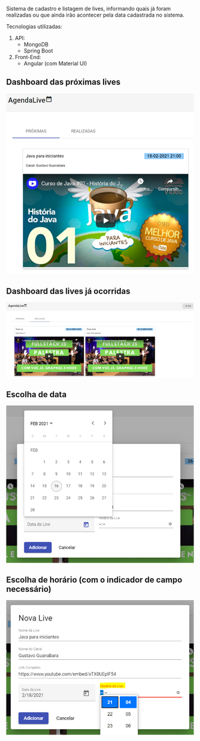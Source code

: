 Sistema de cadastro e listagem de lives, informando quais já foram realizadas ou que ainda irão acontecer pela data cadastrada no sistema.

Tecnologias utilizadas:
 1. API:
	- MongoDB
	- Spring Boot
2. Front-End:
	- Angular (com Material UI)

## Dashboard das próximas lives
![Demonstrativo dashboard_next](https://github.com/Matheuscruztj/AgendaLive/blob/main/Prints/Next_lives_dashboard.PNG)

## Dashboard das lives já ocorridas
![Demonstrativo_dashboard_old](https://github.com/Matheuscruztj/AgendaLive/blob/main/Prints/Old_lives_dashboard.PNG)

## Escolha de data
![Demonstrativo_date_picker](https://github.com/Matheuscruztj/AgendaLive/blob/main/Prints/Date_chooser.PNG)

## Escolha de horário (com o indicador de campo necessário)
![Demonstrativo hour_picker](https://github.com/Matheuscruztj/AgendaLive/blob/main/Prints/Hour_chooser.PNG)
